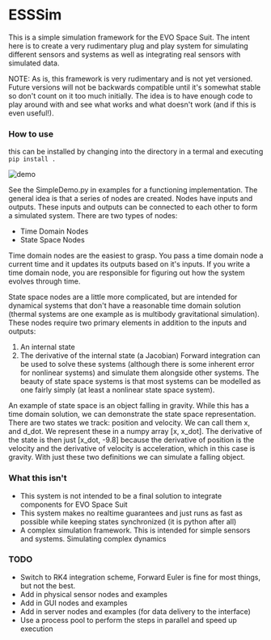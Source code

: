 # ESSSim
This is a simple simulation framework for the EVO Space Suit.  The intent here is to create a very rudimentary plug and play system for simulating different sensors and systems as well as integrating real sensors with simulated data.

NOTE:
As is, this framework is very rudimentary and is not yet versioned.  Future versions will not be backwards compatible until it's somewhat stable so don't count on it too much initially.  The idea is to have enough code to play around with and see what works and what doesn't work (and if this is even useful!).

### How to use
this can be installed by changing into the directory in a termal and executing `pip install .`

![demo](demo.gif)

See the SimpleDemo.py in examples for a functioning implementation.  The general idea is that a series of nodes are created.  Nodes have inputs and outputs.  These inputs and outputs can be connected to each other to form a simulated system.  There are two types of nodes:
* Time Domain Nodes
* State Space Nodes

Time domain nodes are the easiest to grasp.  You pass a time domain node a current time and it updates its outputs based on it's inputs.  If you write a time domain node, you are responsible for figuring out how the system evolves through time.

State space nodes are a little more complicated, but are intended for dynamical systems that don't have a reasonable time domain solution (thermal systems are one example as is multibody gravitational simulation).  These nodes require two primary elements in addition to the inputs and outputs:
1. An internal state
2. The derivative of the internal state (a Jacobian)
Forward integration can be used to solve these systems (although there is some inherent error for nonlinear systems) and simulate them alongside other systems.  The beauty of state space systems is that most systems can be modelled as one fairly simply (at least a nonlinear state space system).

An example of state space is an object falling in gravity.  While this has a time domain solution, we can demonstrate the state space representation.  There are two states we track: position and velocity.  We can call them x, and d_dot.  We represent these in a numpy array [x, x_dot].  The derivative of the state is then just [x_dot, -9.8] because the derivative of position is the velocity and the derivative of velocity is acceleration, which in this case is gravity.  With just these two definitions we can simulate a falling object.

### What this isn't
* This system is not intended to be a final solution to integrate components for EVO Space Suit
* This system makes no realtime guarantees and just runs as fast as possible while keeping states synchronized (it is python after all)
* A complex simulation framework.  This is intended for simple sensors and systems.  Simulating complex dynamics


### TODO
* Switch to RK4 integration scheme, Forward Euler is fine for most things, but not the best.
* Add in physical sensor nodes and examples
* Add in GUI nodes and examples
* Add in server nodes and examples (for data delivery to the interface)
* Use a process pool to perform the steps in parallel and speed up execution

